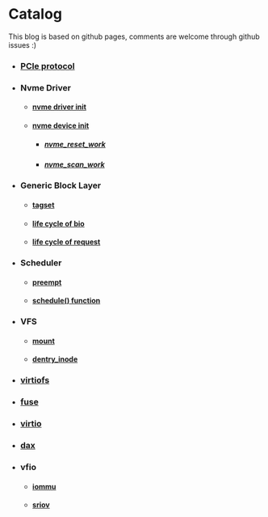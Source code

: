 # Catalog

This blog is based on github pages, comments are welcome through github issues :)

* ### [PCIe protocol](./kernel/pcie/pcie.md)
* ### Nvme Driver
    * #### [nvme driver init](./kernel/nvme/driver_init.md)
    * #### [nvme device init](./kernel/nvme/nvme_probe.md)
        * ##### [nvme_reset_work](./kernel/nvme/nvme_reset_work.md)
        * ##### [nvme_scan_work](./kernel/nvme/nvme_scan_work)
* ### Generic Block Layer
    * #### [tagset](./kernel/block/tagset.md)
    * #### [life cycle of bio](./kernel/block/bio.md)
    * #### [life cycle of request](./kernel/block/request.md)
* ### Scheduler
    * #### [preempt](./kernel/scheduler/preempt.md)
    * #### [schedule() function](./kernel/scheduler/schedule.md)
* ### VFS
    * #### [mount](./kernel/vfs/mount.md)
    * #### [dentry_inode](./kernel/vfs/dentry_inode.md)
* ### [virtiofs](./kernel/virtiofs/virtiofs.md)
* ### [fuse](./kernel/FUSE/fuse.md)
* ### [virtio](./kernel/virtio/virtio.md)
* ### [dax](./kernel/dax/dax.md)
* ### vfio
    * #### [iommu](./kernel/vfio/iommu.md)
    * #### [sriov](./kernel/vfio/sriov.md)
